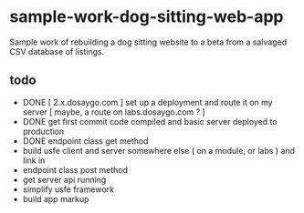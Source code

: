 # sample-work-dog-sitting-web-app
Sample work of rebuilding a dog sitting website to a beta from a salvaged CSV database of listings.

## todo

- DONE [ 2.x.dosaygo.com ] set up a deployment and route it on my server [ maybe, a route on labs.dosaygo.com ? ]
- DONE get first commit code compiled and basic server deployed to production
- DONE endpoint class get method
- build usfe client and server somewhere else ( on a module, or labs ) and link in
- endpoint class post method
- get server api running
- simplify usfe framework
- build app markup
